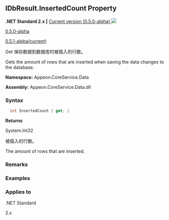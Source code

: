 ## **IDbResult.InsertedCount Property**

**.NET Standard 2.x |**  <a href="javascript:void(0)" class="dropdown">Current version (0.5.0-alpha) <img src="~/images/dropdown.png"/></a>

<div class="otherversions"  value="versdiv">

<a href="javascript:void(0)">0.5.0-alpha</a>

<a href="javascript:void(0)">0.5.1-alpha(current)</a>

</div>

Get 保存数据到数据库时被插入的行数。

Gets the amount of rows that are inserted when saving the data changes to the database.

 **Namespace:** Appeon.CoreService.Data

 **Assembly:** Appeon.CoreService.Data.dll

### **Syntax**

```c#
  int InsertedCount { get; }
```

**Returns**

System.Int32

被插入的行数。

The amount of rows that are inserted.

### **Remarks**



### **Examples**





### **Applies to**

.NET Standard 

2.x